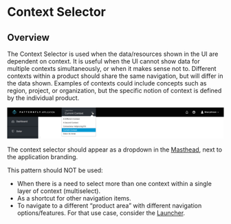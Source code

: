 # Context Selector


## Overview

The Context Selector is used when the data/resources shown in the UI are dependent on context. It is useful when the UI cannot show data for multiple contexts simultaneously, or when it makes sense not to. Different contexts within a product should share the same navigation, but will differ in the data shown. Examples of contexts could include concepts such as region, project, or organization, but the specific notion of context is defined by the individual product.

![Context Selector Left Side](img/context-selector-left.png)

The context selector should appear as a dropdown in the [Masthead](http://www.patternfly.org/pattern-library/application-framework/masthead/), next to the application branding.

This pattern should NOT be used:
- When there is a need to select more than one context within a single layer of context (multiselect).
- As a shortcut for other navigation items.
- To navigate to a different “product area” with different navigation options/features. For that use case, consider the [Launcher](http://www.patternfly.org/pattern-library/application-framework/launcher/).
